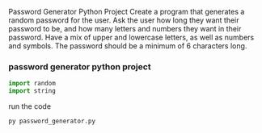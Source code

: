 
Password Generator Python Project
Create a program that generates a random password for the user. 
Ask the user how long they want their password to be, and how many letters and numbers they want in their password. 
Have a mix of upper and lowercase letters, as well as numbers and symbols. 
The password should be a minimum of 6 characters long.

### password generator python project

```python   
import random
import string
```
run the code 
```python
py password_generator.py

```
